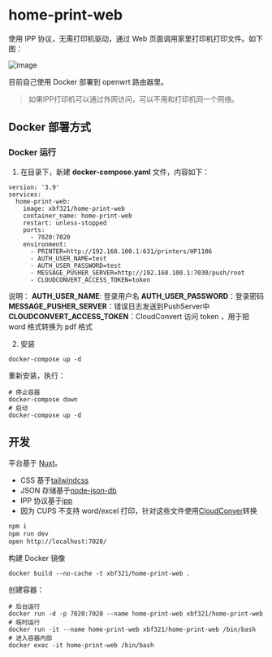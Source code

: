# home-print-web

使用 IPP 协议，无需打印机驱动，通过 Web 页面调用家里打印机打印文件。如下图：

![image](https://p0.meituan.net/travelcube/14c6f8c826c93316a4a85f01b467e6f8111491.png)

目前自己使用 Docker 部署到 openwrt 路由器里。

> 如果IPP打印机可以通过外网访问，可以不用和打印机同一个网络。

## Docker 部署方式

### Docker 运行

1. 在目录下，新建 **docker-compose.yaml** 文件，内容如下：

```shell
version: '3.9'
services:
  home-print-web:
    image: xbf321/home-print-web
    container_name: home-print-web
    restart: unless-stopped
    ports:
      - 7020:7020
    environment:
      - PRINTER=http://192.168.100.1:631/printers/HP1106
      - AUTH_USER_NAME=test
      - AUTH_USER_PASSWORD=test
      - MESSAGE_PUSHER_SERVER=http://192.168.100.1:7030/push/root
      - CLOUDCONVERT_ACCESS_TOKEN=token
```

说明：
**AUTH_USER_NAME**: 登录用户名
**AUTH_USER_PASSWORD**：登录密码
**MESSAGE_PUSHER_SERVER**：错误日志发送到PushServer中
**CLOUDCONVERT_ACCESS_TOKEN**：CloudConvert 访问 token ，用于把 word 格式转换为 pdf 格式

2. 安装

```shell
docker-compose up -d
```

重新安装，执行：

```shell
# 停止容器
docker-compose down
# 启动
docker-compose up -d
```

## 开发

平台基于 [Nuxt](https://nuxt.com/)。

* CSS 基于[tailwindcss](https://tailwindcss.com/)
* JSON 存储基于[node-json-db](https://github.com/Belphemur/node-json-db)
* IPP 协议基于[ipp](https://github.com/williamkapke/ipp)
* 因为 CUPS 不支持 word/excel 打印，针对这些文件使用[CloudConver](https://cloudconvert.com/)转换

```bash
npm i
npm run dev
open http://localhost:7020/
```

构建 Docker 镜像

```shell
docker build --no-cache -t xbf321/home-print-web .
```

创建容器：

```shell
# 后台运行
docker run -d -p 7020:7020 --name home-print-web xbf321/home-print-web
# 临时运行
docker run -it --name home-print-web xbf321/home-print-web /bin/bash
# 进入容器内部
docker exec -it home-print-web /bin/bash
```
